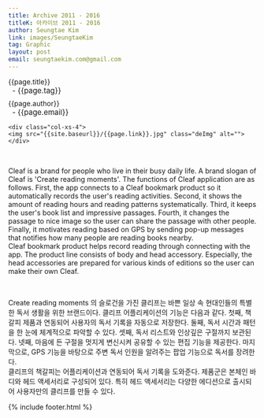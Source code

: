 ```yaml
---
title: Archive 2011 - 2016
titleK: 아카이브 2011 - 2016
author: Seungtae Kim
link: images/SeungtaeKim
tag: Graphic
layout: post
email: seungtaekim.com@gmail.com
---	
```


<div class="container">

<div class="deDep">
{{page.title}}<br>
<p style="font-size:15px; margin:0px; padding:0px 0px 0px 8px; margin:0px 0px 8px 0px;">- {{page.tag}}</p>
{{page.author}}<br>
<p style="font-size:15px; margin:0px; padding:0px 0px 0px 8px;">- {{page.email}}</p>
</div>


<div class="row" class="imgcolor">
	
	<div class="col-xs-4">
	<img src="{{site.baseurl}}/{{page.link}}.jpg" class="deImg" alt=""></div>
	
</div>
<br>

<div class="det lato">



Cleaf is a brand for people who live in their busy daily life. A brand slogan of Cleaf is 'Create reading moments'. The functions of Cleaf application are as follows. First, the app connects to a Cleaf bookmark product so it automatically records the user's reading activities. Second, it shows the amount of reading hours and reading patterns systematically. Third, it keeps the user's book list and impressive passages. Fourth, it changes the passage to nice image so the user can share the passage with other people. Finally, it motivates reading based on GPS by sending pop-up messages that notifies how many people are reading books nearby.
<br>
Cleaf bookmark product helps record reading through connecting with the app. The product line consists of body and head accessory. Especially, the head accessories are prepared for various kinds of editions so the user can make their own Cleaf. 



</div>

<br>

<div class="noto">

Create reading moments 의 슬로건을 가진 클리프는 바쁜 일상 속 현대인들의 특별한 독서 생활을 위한 브랜드이다. 클리프 어플리케이션의 기능은 다음과 같다. 첫째, 책갈피 제품과 연동되어 사용자의 독서 기록을 자동으로 저장한다. 둘째, 독서 시간과 패턴을 한 눈에 체계적으로 파악할 수 있다. 셋째, 독서 리스트와 인상깊은 구절까지 보관된다. 넷째, 마음에 든 구절을 멋지게 변신시켜 공유할 수 있는 편집 기능을 제공한다. 마지막으로, GPS 기능을 바탕으로 주변 독서 인원을 알려주는 팝업 기능으로 독서를 장려한다.
<br>
클리프의 책갈피는 어플리케이션과 연동되어 독서 기록을 도와준다. 제품군은 본체인 바디와 헤드 액세서리로 구성되어 있다. 특히 헤드 액세서리는 다양한 에디션으로 출시되어 사용자만의 클리프를 만들 수 있다. 


</div>


	

</div> 

{% include footer.html %}